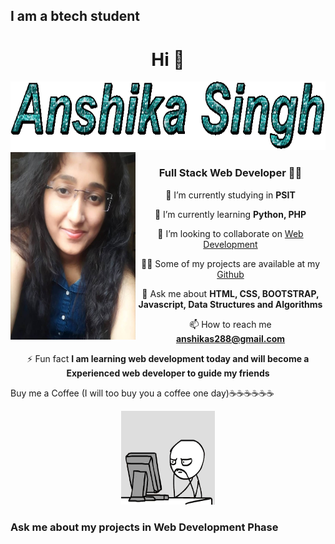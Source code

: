 

## I am a btech student 



<h1 align="center">Hi 👋</h1>

<div align="center">
<img src="https://github.com/singhanshika311/readme/blob/main/anshu.gif" width=800 height=110>
 </div>
<img src="https://github.com/singhanshika311/singhanshika311/blob/main/new.jpeg" width=200 height=300 align="left">

<div align="center">

<h3 align="center">Full Stack Web Developer 👨‍💻</h3>

 🔭 I’m currently studying in **PSIT**

🌱 I’m currently learning **Python, PHP**

👯 I’m looking to collaborate on [Web Development](https://github.com/singhanshika311)

👨‍💻 Some of my projects are available at my [Github](https://github.com/singhanshika311?tab=repositories)

💬 Ask me about **HTML, CSS, BOOTSTRAP, Javascript, Data Structures and Algorithms**

📫 How to reach me **anshikas288@gmail.com**

⚡ Fun fact **I am learning web development today and will become a Experienced web developer to guide my friends**

</div>

Buy me a Coffee (I will too buy you a coffee one day)☕☕☕☕☕☕

<div align="center">
<img src="https://github.com/singhanshika311/readme/blob/main/Frustrated_programmer.gif" width=150 height=150>
 </div>


### Ask me about my projects in Web Development Phase

